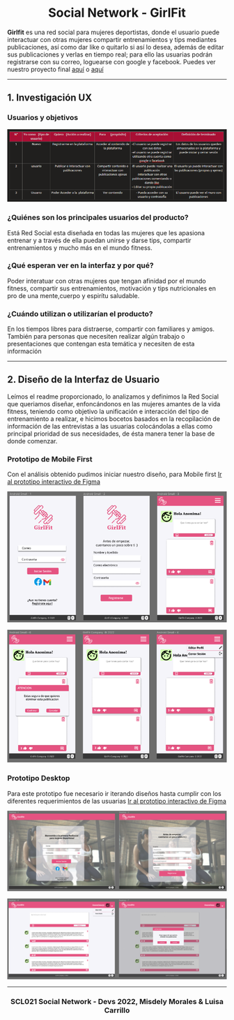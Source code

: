 <h1 align="center">Social Network - GirlFit </h1> 

**Girlfit** es una red social para mujeres deportistas, donde el usuario puede interactuar con otras mujeres compartir entrenamientos y tips mediantes publicaciones, así como dar like o quitarlo si así lo desea, además de editar sus publicaciones y verlas en tiempo real; para ello las usuarias podrán registrarse con su correo, loguearse con google y facebook. Puedes ver nuestro proyecto final [aquí][github-page-Misdely] o [aquí][github-page-Luisa]

***

## 1. Investigación UX  

### __Usuarios y objetivos__ 

![historiaUsuario]

### __¿Quiénes son los principales usuarios del producto?__

Está Red Social esta diseñada en todas las mujeres que les apasiona entrenar y a través de ella puedan unirse y darse tips, compartir entrenamientos y mucho más en el mundo fitness.

### __¿Qué esperan ver en la interfaz y por qué?__

Poder interatuar con otras mujeres que tengan afinidad por el mundo fitness, compartir sus entrenamientos, motivación y tips nutricionales en pro de una mente,cuerpo y espirítu saludable.

### __¿Cuándo utilizan o utilizarían el producto?__

En los tiempos libres para distraerse, compartir con familiares y amigos.  También para personas que necesiten realizar algún trabajo o presentaciones que contengan esta temática y necesiten de esta información

***

## 2. Diseño de la Interfaz de Usuario

Leímos el readme proporcionado, lo analizamos y definimos la Red Social que queriamos diseñar, enfoncándonos en las mujeres amantes de la vida fitness, teniendo como objetivo la unificación e interacción del tipo de entrenamiento a realizar, e hicimos bocetos basados en la recopilación de información de las entrevistas a las usuarias colocándolas a ellas como principal prioridad de sus necesidades, de ésta manera tener la base de donde comenzar.

### __Prototipo de Mobile First__

Con el análisis obtenido pudimos iniciar nuestro diseño, para Mobile first 
[Ir al prototipo interactivo de Figma][prototype-mobile-url]

![prototipo1]

![prototipo2]


### __Prototipo Desktop__

 Para este prototipo fue necesario ir iterando diseños hasta cumplir con los diferentes requerimientos de las usuarias 
 [Ir al prototipo interactivo de Figma][prototype-desktop-url]

 ![prototipo3]

 ![prototipo4]

  ***

<h3 align="center"> SCL021 Social Network - Devs 2022, Misdely Morales & Luisa Carrillo </h3> 

<!-- MARKDOWN LINKS & IMAGES -->
[github-page-Luisa]: (https://luisaele28.github.io/Red-social/)
[github-page-Misdely]: (https://luisaele28.github.io/Red-social/)
[historiaUsuario]: ./src/img/Imagenes/usuario.PNG
[prototipo1]: ./src/img/Imagenes/prototype1.PNG
[prototipo2]: ./src/img/Imagenes/prototype2.PNG
[prototipo3]: ./src/img/Imagenes/prototype3.PNG
[prototipo4]: ./src/img/Imagenes/prototype4.PNG
[prototype-mobile-url]: https://www.figma.com/proto/T3e7Gi8XnD2cDccTqSEJDs/Prototipo-GirlFit?node-id=18%3A13&scaling=scale-down&page-id=0%3A1&starting-point-node-id=18%3A13&show-proto-sidebar=1
[prototype-desktop-url]: https://www.figma.com/proto/T3e7Gi8XnD2cDccTqSEJDs/Prototipo-GirlFit?node-id=45%3A5&scaling=scale-down&page-id=43%3A2&starting-point-node-id=45%3A5